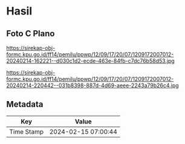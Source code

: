 # Hasil

## Foto C Plano

https://sirekap-obj-formc.kpu.go.id/ff14/pemilu/ppwp/12/09/17/20/07/1209172007012-20240214-162221--d030c1d2-ecde-463e-84fb-c7dc76b58d53.jpg

https://sirekap-obj-formc.kpu.go.id/ff14/pemilu/ppwp/12/09/17/20/07/1209172007012-20240214-220442--031b8398-887d-4d69-aeee-2243a79b26c4.jpg


## Metadata

| Key        | Value               |
| ---------- | ------------------- |
| Time Stamp | 2024-02-15 07:00:44 |



